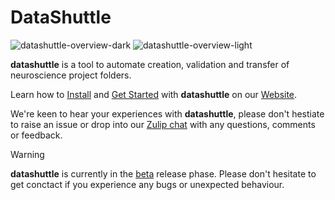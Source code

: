 # DataShuttle

![datashuttle-overview-dark](https://github.com/neuroinformatics-unit/datashuttle/assets/55797454/9c748ff8-782a-4640-b86d-95f65964e021#gh-dark-mode-only)
![datashuttle-overview-light](https://github.com/neuroinformatics-unit/datashuttle/assets/55797454/fd96f383-738f-46e8-92c0-686deba5c57a#gh-dark-light-only)


**datashuttle** is a tool to automate creation, validation and transfer of neuroscience project folders.

Learn how to [Install](https://datashuttle.neuroinformatics.dev/pages/how_tos/install.html)
and
[Get Started](https://datashuttle.neuroinformatics.dev/pages/tutorials/getting_started.html)
with **datashuttle** on our
[Website](https://datashuttle.neuroinformatics.dev).

We're keen to hear your experiences with **datashuttle**, please don't hestiate to raise an issue
or drop into our [Zulip chat](https://neuroinformatics.zulipchat.com/#narrow/stream/405999-DataShuttle)  with any questions, comments or feedback.

> [!WARNING]
> **datashuttle** is currently in the [beta](https://en.wikipedia.org/wiki/Software_release_life_cycle#Beta) release phase. Please don't hesitate
> to get conctact if you experience any bugs or unexpected behaviour.
